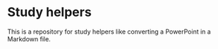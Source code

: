 # Study helpers

This is a repository for study helpers like converting a PowerPoint in a Markdown file.